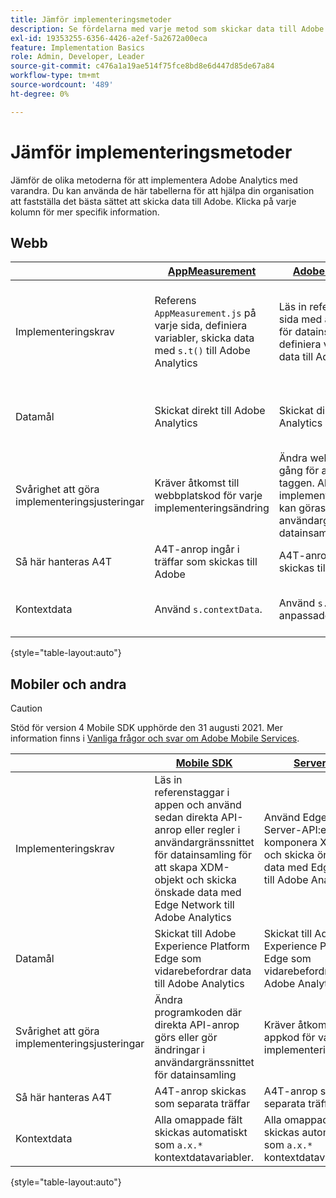 ```yaml
---
title: Jämför implementeringsmetoder
description: Se fördelarna med varje metod som skickar data till Adobe Analytics.
exl-id: 19353255-6356-4426-a2ef-5a2672a00eca
feature: Implementation Basics
role: Admin, Developer, Leader
source-git-commit: c476a1a19ae514f75fce8bd8e6d447d85de67a84
workflow-type: tm+mt
source-wordcount: '489'
ht-degree: 0%

---
```


# Jämför implementeringsmetoder

Jämför de olika metoderna för att implementera Adobe Analytics med varandra. Du kan använda de här tabellerna för att hjälpa din organisation att fastställa det bästa sättet att skicka data till Adobe. Klicka på varje kolumn för mer specifik information.

## Webb

| | [AppMeasurement](/help/implement/js/overview.md) | [Adobe Analytics-tillägg](/help/implement/launch/overview.md) | [Web SDK](/help/implement/aep-edge/web-sdk/overview.md#web-sdk) | [Web SDK-tillägg](/help/implement/aep-edge/web-sdk/overview.md#web-sdk-extension) |
| --- | --- | --- | --- | --- |
| Implementeringskrav | Referens `AppMeasurement.js` på varje sida, definiera variabler, skicka data med `s.t()` till Adobe Analytics | Läs in referenstaggar på varje sida med användargränssnittet för datainsamling för att definiera variabler och skicka data till Adobe Analytics | Referens `Alloy.js` på varje sida använder du `alloy("sendEvent",{})` för att komponera XDM-objekt och skicka önskade data med Edge Network till Adobe Analytics | Inläsare av referenstaggar på varje sida använder användargränssnittet för datainsamling för att komponera XDM-objekt och skicka önskade data med Edge Network till Adobe Analytics |
| Datamål | Skickat direkt till Adobe Analytics | Skickat direkt till Adobe Analytics | Skickat till Adobe Experience Platform Edge som vidarebefordrar data till Adobe Analytics | Skickat till Adobe Experience Platform Edge som vidarebefordrar data till Adobe Analytics |
| Svårighet att göra implementeringsjusteringar | Kräver åtkomst till webbplatskod för varje implementeringsändring | Ändra webbplatskoden en gång för att installera loader-taggen. Alla ytterligare implementeringsuppdateringar kan göras i användargränssnittet för datainsamling | Kräver åtkomst till webbplatskod för varje implementeringsändring | Ändra webbplatskoden en gång för att installera loader-taggen. Alla ytterligare implementeringsuppdateringar kan göras i användargränssnittet för datainsamling |
| Så här hanteras A4T | A4T-anrop ingår i träffar som skickas till Adobe | A4T-anrop ingår i träffar som skickas till Adobe | A4T-anrop skickas som separata träffar | A4T-anrop skickas som separata träffar |
| Kontextdata | Använd `s.contextData`. | Använd `s.contextData` i anpassade kodblock | Alla omappade fält skickas automatiskt som `a.x.*` kontextdatavariabler. | Alla omappade fält skickas automatiskt som `a.x.*` kontextdatavariabler. |

{style="table-layout:auto"}

## Mobiler och andra

>[!CAUTION]
>
>Stöd för version 4 Mobile SDK upphörde den 31 augusti 2021. Mer information finns i [Vanliga frågor och svar om Adobe Mobile Services](https://experienceleague.adobe.com/docs/discontinued/using/mobile-services.html).


| | [Mobile SDK](/help/implement/aep-edge/mobile-sdk/overview.md) | [Server-API](/help/implement/aep-edge/server-api/overview.md) |
| --- | --- | --- |
| Implementeringskrav | Läs in referenstaggar i appen och använd sedan direkta API-anrop eller regler i användargränssnittet för datainsamling för att skapa XDM-objekt och skicka önskade data med Edge Network till Adobe Analytics | Använd Edge Network Server-API:er för att komponera XDM-objekt och skicka önskade data med Edge Network till Adobe Analytics |
| Datamål | Skickat till Adobe Experience Platform Edge som vidarebefordrar data till Adobe Analytics | Skickat till Adobe Experience Platform Edge som vidarebefordrar data till Adobe Analytics |
| Svårighet att göra implementeringsjusteringar | Ändra programkoden där direkta API-anrop görs eller gör ändringar i användargränssnittet för datainsamling | Kräver åtkomst till appkod för varje implementeringsändring |
| Så här hanteras A4T | A4T-anrop skickas som separata träffar | A4T-anrop skickas som separata träffar |
| Kontextdata | Alla omappade fält skickas automatiskt som `a.x.*` kontextdatavariabler. | Alla omappade fält skickas automatiskt som `a.x.*` kontextdatavariabler |

{style="table-layout:auto"}
